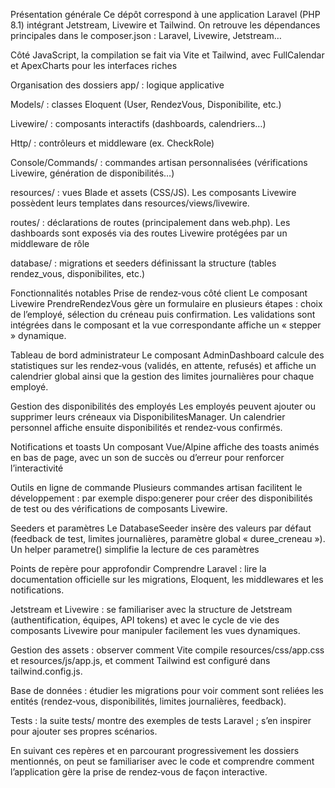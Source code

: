 Présentation générale
Ce dépôt correspond à une application Laravel (PHP 8.1) intégrant Jetstream, Livewire et Tailwind. On retrouve les dépendances principales dans le composer.json : Laravel, Livewire, Jetstream…

Côté JavaScript, la compilation se fait via Vite et Tailwind, avec FullCalendar et ApexCharts pour les interfaces riches

Organisation des dossiers
app/ : logique applicative

Models/ : classes Eloquent (User, RendezVous, Disponibilite, etc.)

Livewire/ : composants interactifs (dashboards, calendriers…)

Http/ : contrôleurs et middleware (ex. CheckRole)

Console/Commands/ : commandes artisan personnalisées (vérifications Livewire, génération de disponibilités…)

resources/ : vues Blade et assets (CSS/JS). Les composants Livewire possèdent leurs templates dans resources/views/livewire.

routes/ : déclarations de routes (principalement dans web.php).
Les dashboards sont exposés via des routes Livewire protégées par un middleware de rôle

database/ : migrations et seeders définissant la structure (tables rendez_vous, disponibilites, etc.)

Fonctionnalités notables
Prise de rendez‑vous côté client
Le composant Livewire PrendreRendezVous gère un formulaire en plusieurs étapes : choix de l’employé, sélection du créneau puis confirmation. Les validations sont intégrées dans le composant et la vue correspondante affiche un « stepper » dynamique.

Tableau de bord administrateur
Le composant AdminDashboard calcule des statistiques sur les rendez‑vous (validés, en attente, refusés) et affiche un calendrier global ainsi que la gestion des limites journalières pour chaque employé.

Gestion des disponibilités des employés
Les employés peuvent ajouter ou supprimer leurs créneaux via DisponibilitesManager. Un calendrier personnel affiche ensuite disponibilités et rendez‑vous confirmés.

Notifications et toasts
Un composant Vue/Alpine affiche des toasts animés en bas de page, avec un son de succès ou d’erreur pour renforcer l’interactivité

Outils en ligne de commande
Plusieurs commandes artisan facilitent le développement : par exemple dispo:generer pour créer des disponibilités de test ou des vérifications de composants Livewire.

Seeders et paramètres
Le DatabaseSeeder insère des valeurs par défaut (feedback de test, limites journalières, paramètre global « duree_creneau »). Un helper parametre() simplifie la lecture de ces paramètres

Points de repère pour approfondir
Comprendre Laravel : lire la documentation officielle sur les migrations, Eloquent, les middlewares et les notifications.

Jetstream et Livewire : se familiariser avec la structure de Jetstream (authentification, équipes, API tokens) et avec le cycle de vie des composants Livewire pour manipuler facilement les vues dynamiques.

Gestion des assets : observer comment Vite compile resources/css/app.css et resources/js/app.js, et comment Tailwind est configuré dans tailwind.config.js.

Base de données : étudier les migrations pour voir comment sont reliées les entités (rendez‑vous, disponibilités, limites journalières, feedback).

Tests : la suite tests/ montre des exemples de tests Laravel ; s’en inspirer pour ajouter ses propres scénarios.

En suivant ces repères et en parcourant progressivement les dossiers mentionnés, on peut se familiariser avec le code et comprendre comment l’application gère la prise de rendez‑vous de façon interactive.